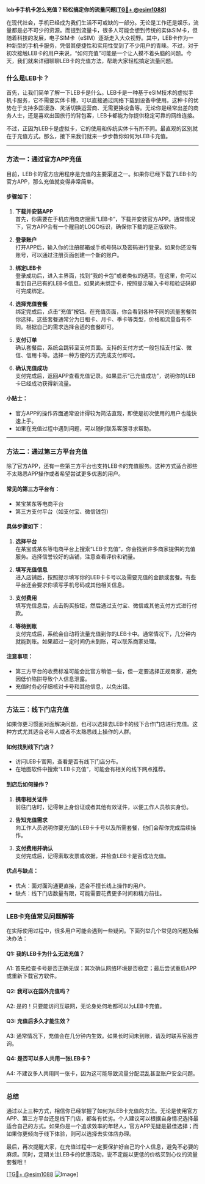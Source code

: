 **leb卡手机卡怎么充值？轻松搞定你的流量问题[[TG💪+ @esim1088](https://t.me/s/esim1088)]**

在现代社会，手机已经成为我们生活不可或缺的一部分。无论是工作还是娱乐，流量都是必不可少的资源。而提到流量卡，很多人可能会想到传统的实体SIM卡，但随着科技的发展，电子SIM卡（eSIM）逐渐走入大众视野。其中，LEB卡作为一种新型的手机卡服务，凭借其便捷性和实用性受到了不少用户的青睐。不过，对于初次接触LEB卡的用户来说，“如何充值”可能是一个让人摸不着头脑的问题。今天，我们就来详细聊聊LEB卡的充值方法，帮助大家轻松搞定流量问题。

### 什么是LEB卡？

首先，让我们简单了解一下LEB卡是什么。LEB卡是一种基于eSIM技术的虚拟手机卡服务，它不需要实体卡槽，可以直接通过网络下载到设备中使用。这种卡的优势在于支持多国漫游、灵活切换运营商、无需更换设备等。无论你是经常出差的商务人士，还是喜欢出国旅行的背包客，LEB卡都能为你提供稳定可靠的网络连接。

不过，正因为LEB卡是虚拟卡，它的使用和传统实体卡有所不同。最直观的区别就在于充值方式。那么，接下来我们就来一步步教你如何为LEB卡充值。

---

### 方法一：通过官方APP充值

目前，LEB卡的官方应用程序是充值的主要渠道之一。如果你已经下载了LEB卡的官方APP，那么充值就变得非常简单。

#### 步骤如下：

1. **下载并安装APP**  
   首先，你需要在手机应用商店搜索“LEB卡”，下载并安装官方APP。通常情况下，官方APP会有一个醒目的LOGO标识，确保你下载的是正版软件。

2. **登录账户**  
   打开APP后，输入你的注册邮箱或手机号码以及密码进行登录。如果你还没有账号，可以通过注册页面创建一个新的账户。

3. **绑定LEB卡**  
   登录成功后，进入主界面，找到“我的卡包”或者类似的选项。在这里，你可以看到自己已有的LEB卡信息。如果尚未绑定卡，按照提示输入卡号和验证码即可完成绑定。

4. **选择充值套餐**  
   绑定完成后，点击“充值”按钮。在充值页面，你会看到各种不同的流量套餐供你选择。这些套餐通常分为日租卡、月卡、季卡等类型，价格和流量各有不同。根据自己的需求选择合适的套餐即可。

5. **支付订单**  
   确认套餐后，系统会跳转至支付页面。支持的支付方式一般包括支付宝、微信、信用卡等。选择一种方便的方式完成支付即可。

6. **确认充值成功**  
   支付完成后，返回APP查看充值记录。如果显示“已充值成功”，说明你的LEB卡已经成功获得新流量。

#### 小贴士：
- 官方APP的操作界面通常设计得较为简洁直观，即使是初次使用的用户也能快速上手。
- 如果在充值过程中遇到问题，可以随时联系客服寻求帮助。

---

### 方法二：通过第三方平台充值

除了官方APP，还有一些第三方平台也支持LEB卡的充值服务。这种方式适合那些不太熟悉APP操作或者希望尝试更多优惠的用户。

#### 常见的第三方平台有：
- 某宝某东等电商平台
- 第三方支付平台（如支付宝、微信钱包）

#### 具体步骤如下：

1. **选择平台**  
   在某宝或某东等电商平台上搜索“LEB卡充值”，你会找到许多商家提供的充值服务。选择信誉较好的店铺，注意查看评价和销量。

2. **填写充值信息**  
   进入店铺后，按照提示填写你的LEB卡卡号以及需要充值的金额或套餐。有些平台还会要求你填写手机号码或其他相关信息。

3. **支付费用**  
   填写完信息后，点击购买按钮，然后通过支付宝、微信或其他支付方式进行付款。

4. **等待到账**  
   支付完成后，系统会自动将流量充值到你的LEB卡中。通常情况下，几分钟内就能到账。如果超过一定时间仍未到账，可以联系商家处理。

#### 注意事项：
- 第三方平台的收费标准可能会比官方稍低一些，但一定要选择正规商家，避免因低价陷阱导致个人信息泄露。
- 充值时务必仔细核对卡号和其他信息，以免出错。

---

### 方法三：线下门店充值

如果你更习惯面对面解决问题，也可以选择去LEB卡的线下合作门店进行充值。这种方式尤其适合老年人或者不太熟悉线上操作的人群。

#### 如何找到线下门店？
- 访问LEB卡官网，查看是否有线下门店分布。
- 在地图软件中搜索“LEB卡充值”，可能会有相关的线下网点推荐。

#### 到店后如何操作？
1. **携带相关证件**  
   前往门店时，记得带上身份证或者其他有效证件，以便工作人员核实身份。

2. **告知充值需求**  
   向工作人员说明你要充值的LEB卡卡号以及所需套餐，他们会帮你完成后续操作。

3. **支付费用并确认**  
   支付完成后，记得索取发票或收据，并检查LEB卡是否成功充值。

#### 优点与缺点：
- 优点：面对面沟通更直接，适合不擅长线上操作的用户。
- 缺点：线下门店数量有限，可能需要花费更多时间和精力前往。

---

### LEB卡充值常见问题解答

在实际使用过程中，很多用户可能会遇到一些疑问。下面列举几个常见的问题及解决办法：

#### Q1: 我的LEB卡为什么无法充值？
A1: 首先检查卡号是否正确无误；其次确认网络环境是否稳定；最后尝试重启APP或重新下载官方软件。

#### Q2: 我可以在国外充值吗？
A2: 是的！只要能访问互联网，无论身处何地都可以为LEB卡充值。

#### Q3: 充值后多久才能生效？
A3: 通常情况下，充值会在几分钟内生效。如果长时间未到账，请及时联系客服咨询。

#### Q4: 是否可以多人共用一张LEB卡？
A4: 不建议多人共用同一张卡，因为这可能导致流量分配混乱甚至账户安全问题。

---

### 总结

通过以上三种方式，相信你已经掌握了如何为LEB卡充值的方法。无论是使用官方APP、第三方平台还是线下门店，都各有优劣。个人建议可以根据自身情况选择最适合自己的方式。如果你是一个追求效率的年轻人，官方APP无疑是最佳选择；而如果你更倾向于线下体验，则可以选择去实体店办理。

最后，再次提醒大家，在充值过程中一定要保护好自己的个人信息，避免不必要的麻烦。同时，定期关注LEB卡的优惠活动，说不定能以更低的价格买到心仪的流量套餐哦！

[[TG💪+ @esim1088](https://t.me/s/esim1088) ![Image](https://i.postimg.cc/4NQfJmqS/Snipaste-2025-05-13-00-14-12.png)]